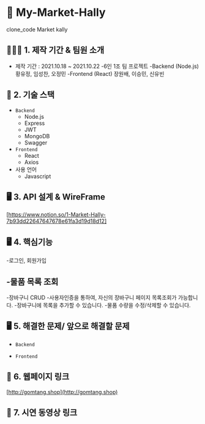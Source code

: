 
# 📝 My-Market-Hally
clone_code Market kally

## 👨‍👧‍👦 1. 제작 기간 & 팀원 소개
- 제작 기간 : 2021.10.18 ~ 2021.10.22
-6인 1조 팀 프로젝트
  -Backend (Node.js) 황유정, 임성찬, 오정민
  -Frontend (React) 장원배, 이승민, 신유빈
 
## 🔨 2. 기술 스택
- `Backend`
  - Node.js
  - Express
  - JWT
  - MongoDB
  - Swagger
- `Frontend`
  - React
  - Axios
- 사용 언어
  - Javascript
  
## 🖥 3. API 설계 & WireFrame
[https://www.notion.so/1-Market-Hally-7b93dd22647647678e61fa3d19d18d12]

## 🖥 4. 핵심기능
-로그인, 회원가입

-물품 목록 조회
  -

-장바구니 CRUD
  -사용자인증을 통하여, 자신의 장바구니 페이지 목록조회가 가능합니다.
  -장바구니에 목록을 추가할 수 있습니다.
  -물품 수량을 수정/삭제할 수 있습니다.

## 🖥 5. 해결한 문제/ 앞으로 해결할 문제
- `Backend`

- `Frontend`

## 🔗 6. 웹페이지 링크 
[http://gomtang.shop](http://gomtang.shop)

## 🔗 7. 시연 동영상 링크

